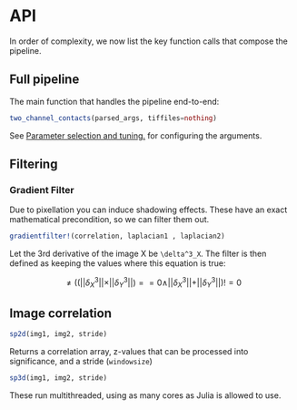 # API

In order of complexity, we now list the key function calls that compose the pipeline.

## Full pipeline
The main function that handles the pipeline end-to-end:
```julia
two_channel_contacts(parsed_args, tiffiles=nothing)
```

See [Parameter selection and tuning.](@ref) for configuring the arguments.


## Filtering

### Gradient Filter
Due to pixellation you can induce shadowing effects. These have an exact mathematical precondition, so we can filter them out.

```julia
gradientfilter!(correlation, laplacian1 , laplacian2)
```
Let the 3rd derivative of the image X be ``\delta^3_X``. The filter is then defined as keeping the values where this equation is true:

```math
    \neq ((\vert \vert \delta^3_X \vert \vert  \times \vert \vert \delta^3_Y \vert \vert)==0 \land \vert \vert \delta^3_X \vert \vert  + \vert \vert \delta^3_Y \vert \vert)!=0
```

## Image correlation
```julia
sp2d(img1, img2, stride)
```

Returns a correlation array, z-values that can be processed into significance, and a stride (`windowsize`)

```julia
sp3d(img1, img2, stride)
```

These run multithreaded, using as many cores as Julia is allowed to use.